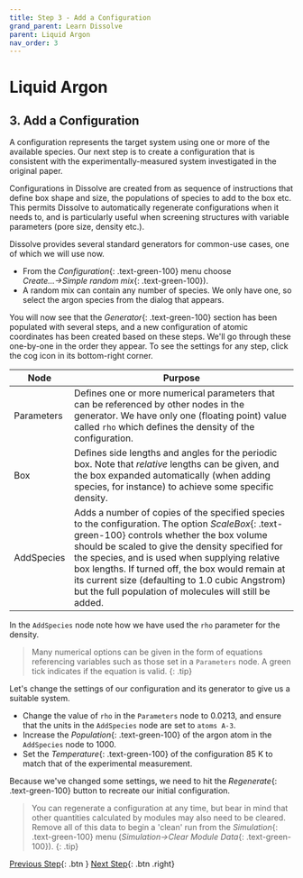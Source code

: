 ```yaml
---
title: Step 3 - Add a Configuration
grand_parent: Learn Dissolve
parent: Liquid Argon
nav_order: 3
---
```

# Liquid Argon

## 3. Add a Configuration

A configuration represents the target system using one or more of the available species. Our next step is to create a configuration that is consistent with the experimentally-measured system investigated in the original paper.

Configurations in Dissolve are created from as sequence of instructions that define box shape and size, the populations of species to add to the box etc. This permits Dissolve to automatically regenerate configurations when it needs to, and is particularly useful when screening structures with variable parameters (pore size, density etc.).

Dissolve provides several standard generators for common-use cases, one of which we will use now.

- From the _Configuration_{: .text-green-100} menu choose _Create...→Simple random mix_{: .text-green-100}).
- A random mix can contain any number of species. We only have one, so select the argon species from the dialog that appears.

You will now see that the _Generator_{: .text-green-100} section has been populated with several steps, and a new configuration of atomic coordinates has been created based on these steps.  We'll go through these one-by-one in the order they appear. To see the settings for any step, click the cog icon in its bottom-right corner.

| Node | Purpose |
|------|---------|
|Parameters | Defines one or more numerical parameters that can be referenced by other nodes in the generator. We have only one (floating point) value called `rho` which defines the density of the configuration. |
|Box   | Defines side lengths and angles for the periodic box. Note that _relative_ lengths can be given, and the box expanded automatically (when adding species, for instance) to achieve some specific density. |
|AddSpecies | Adds a number of copies of the specified species to the configuration. The option _ScaleBox_{: .text-green-100} controls whether the box volume should be scaled to give the density specified for the species, and is used when supplying relative box lengths. If turned off, the box would remain at its current size (defaulting to 1.0 cubic Angstrom) but the full population of molecules will still be added. |

In the `AddSpecies` node note how we have used the `rho` parameter for the density.

> Many numerical options can be given in the form of equations referencing variables such as those set in a `Parameters` node. A green tick indicates if the equation is valid.
{: .tip}

Let's change the settings of our configuration and its generator to give us a suitable system.

- Change the value of `rho` in the `Parameters` node to 0.0213, and ensure that the units in the `AddSpecies` node are set to `atoms A-3`.
- Increase the _Population_{: .text-green-100} of the argon atom in the `AddSpecies` node to 1000.
- Set the _Temperature_{: .text-green-100} of the configuration 85 K to match that of the experimental measurement.

Because we've changed some settings, we need to hit the _Regenerate_{: .text-green-100} button to recreate our initial configuration.

> You can regenerate a configuration at any time, but bear in mind that other quantities calculated by modules may also need to be cleared. Remove all of this data to begin a 'clean' run from the _Simulation_{: .text-green-100} menu (_Simulation→Clear Module Data_{: .text-green-100}).
{: .tip}

[Previous Step](step2.md){: .btn }   [Next Step](step4.md){: .btn .right}
